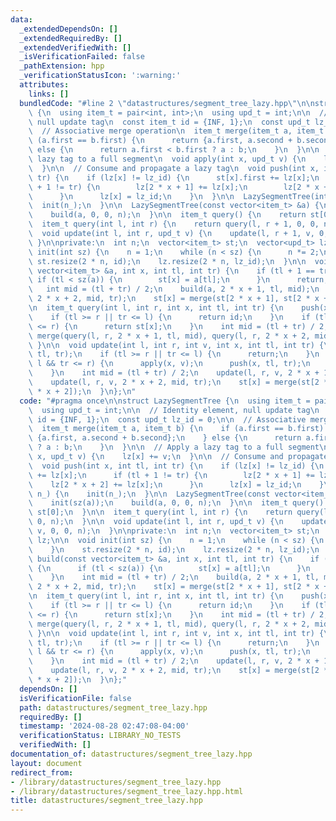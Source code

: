```yaml
---
data:
  _extendedDependsOn: []
  _extendedRequiredBy: []
  _extendedVerifiedWith: []
  _isVerificationFailed: false
  _pathExtension: hpp
  _verificationStatusIcon: ':warning:'
  attributes:
    links: []
  bundledCode: "#line 2 \"datastructures/segment_tree_lazy.hpp\"\n\nstruct LazySegmentTree\
    \ {\n  using item_t = pair<int, int>;\n  using upd_t = int;\n\n  // Identity element,\
    \ null update tag\n  const item_t id = {INF, 1};\n  const upd_t lz_id = 0;\n\n\
    \  // Associative merge operation\n  item_t merge(item_t a, item_t b) {\n    if\
    \ (a.first == b.first) {\n      return {a.first, a.second + b.second};\n    }\
    \ else {\n      return a.first < b.first ? a : b;\n    }\n  }\n\n  // Apply a\
    \ lazy tag to a full segment\n  void apply(int x, upd_t v) {\n    lz[x] += v;\n\
    \  }\n\n  // Consume and propagate a lazy tag\n  void push(int x, int tl, int\
    \ tr) {\n    if (lz[x] != lz_id) {\n      st[x].first += lz[x];\n      if (tl\
    \ + 1 != tr) {\n        lz[2 * x + 1] += lz[x];\n        lz[2 * x + 2] += lz[x];\n\
    \      }\n      lz[x] = lz_id;\n    }\n  }\n\n  LazySegmentTree(int n_) {\n  \
    \  init(n_);\n  }\n\n  LazySegmentTree(const vector<item_t> &a) {\n    init(sz(a));\n\
    \    build(a, 0, 0, n);\n  }\n\n  item_t query() {\n    return st[0];\n  }\n\n\
    \  item_t query(int l, int r) {\n    return query(l, r + 1, 0, 0, n);\n  }\n\n\
    \  void update(int l, int r, upd_t v) {\n    update(l, r + 1, v, 0, 0, n);\n \
    \ }\n\nprivate:\n  int n;\n  vector<item_t> st;\n  vector<upd_t> lz;\n\n  void\
    \ init(int sz) {\n    n = 1;\n    while (n < sz) {\n      n *= 2;\n    }\n   \
    \ st.resize(2 * n, id);\n    lz.resize(2 * n, lz_id);\n  }\n\n  void build(const\
    \ vector<item_t> &a, int x, int tl, int tr) {\n    if (tl + 1 == tr) {\n     \
    \ if (tl < sz(a)) {\n        st[x] = a[tl];\n      }\n      return;\n    }\n \
    \   int mid = (tl + tr) / 2;\n    build(a, 2 * x + 1, tl, mid);\n    build(a,\
    \ 2 * x + 2, mid, tr);\n    st[x] = merge(st[2 * x + 1], st[2 * x + 2]);\n  }\n\
    \n  item_t query(int l, int r, int x, int tl, int tr) {\n    push(x, tl, tr);\n\
    \    if (tl >= r || tr <= l) {\n      return id;\n    }\n    if (tl >= l && tr\
    \ <= r) {\n      return st[x];\n    }\n    int mid = (tl + tr) / 2;\n    return\
    \ merge(query(l, r, 2 * x + 1, tl, mid), query(l, r, 2 * x + 2, mid, tr));\n \
    \ }\n\n  void update(int l, int r, int v, int x, int tl, int tr) {\n    push(x,\
    \ tl, tr);\n    if (tl >= r || tr <= l) {\n      return;\n    }\n    if (tl >=\
    \ l && tr <= r) {\n      apply(x, v);\n      push(x, tl, tr);\n      return;\n\
    \    }\n    int mid = (tl + tr) / 2;\n    update(l, r, v, 2 * x + 1, tl, mid);\n\
    \    update(l, r, v, 2 * x + 2, mid, tr);\n    st[x] = merge(st[2 * x + 1], st[2\
    \ * x + 2]);\n  }\n};\n"
  code: "#pragma once\n\nstruct LazySegmentTree {\n  using item_t = pair<int, int>;\n\
    \  using upd_t = int;\n\n  // Identity element, null update tag\n  const item_t\
    \ id = {INF, 1};\n  const upd_t lz_id = 0;\n\n  // Associative merge operation\n\
    \  item_t merge(item_t a, item_t b) {\n    if (a.first == b.first) {\n      return\
    \ {a.first, a.second + b.second};\n    } else {\n      return a.first < b.first\
    \ ? a : b;\n    }\n  }\n\n  // Apply a lazy tag to a full segment\n  void apply(int\
    \ x, upd_t v) {\n    lz[x] += v;\n  }\n\n  // Consume and propagate a lazy tag\n\
    \  void push(int x, int tl, int tr) {\n    if (lz[x] != lz_id) {\n      st[x].first\
    \ += lz[x];\n      if (tl + 1 != tr) {\n        lz[2 * x + 1] += lz[x];\n    \
    \    lz[2 * x + 2] += lz[x];\n      }\n      lz[x] = lz_id;\n    }\n  }\n\n  LazySegmentTree(int\
    \ n_) {\n    init(n_);\n  }\n\n  LazySegmentTree(const vector<item_t> &a) {\n\
    \    init(sz(a));\n    build(a, 0, 0, n);\n  }\n\n  item_t query() {\n    return\
    \ st[0];\n  }\n\n  item_t query(int l, int r) {\n    return query(l, r + 1, 0,\
    \ 0, n);\n  }\n\n  void update(int l, int r, upd_t v) {\n    update(l, r + 1,\
    \ v, 0, 0, n);\n  }\n\nprivate:\n  int n;\n  vector<item_t> st;\n  vector<upd_t>\
    \ lz;\n\n  void init(int sz) {\n    n = 1;\n    while (n < sz) {\n      n *= 2;\n\
    \    }\n    st.resize(2 * n, id);\n    lz.resize(2 * n, lz_id);\n  }\n\n  void\
    \ build(const vector<item_t> &a, int x, int tl, int tr) {\n    if (tl + 1 == tr)\
    \ {\n      if (tl < sz(a)) {\n        st[x] = a[tl];\n      }\n      return;\n\
    \    }\n    int mid = (tl + tr) / 2;\n    build(a, 2 * x + 1, tl, mid);\n    build(a,\
    \ 2 * x + 2, mid, tr);\n    st[x] = merge(st[2 * x + 1], st[2 * x + 2]);\n  }\n\
    \n  item_t query(int l, int r, int x, int tl, int tr) {\n    push(x, tl, tr);\n\
    \    if (tl >= r || tr <= l) {\n      return id;\n    }\n    if (tl >= l && tr\
    \ <= r) {\n      return st[x];\n    }\n    int mid = (tl + tr) / 2;\n    return\
    \ merge(query(l, r, 2 * x + 1, tl, mid), query(l, r, 2 * x + 2, mid, tr));\n \
    \ }\n\n  void update(int l, int r, int v, int x, int tl, int tr) {\n    push(x,\
    \ tl, tr);\n    if (tl >= r || tr <= l) {\n      return;\n    }\n    if (tl >=\
    \ l && tr <= r) {\n      apply(x, v);\n      push(x, tl, tr);\n      return;\n\
    \    }\n    int mid = (tl + tr) / 2;\n    update(l, r, v, 2 * x + 1, tl, mid);\n\
    \    update(l, r, v, 2 * x + 2, mid, tr);\n    st[x] = merge(st[2 * x + 1], st[2\
    \ * x + 2]);\n  }\n};"
  dependsOn: []
  isVerificationFile: false
  path: datastructures/segment_tree_lazy.hpp
  requiredBy: []
  timestamp: '2024-08-28 02:47:08-04:00'
  verificationStatus: LIBRARY_NO_TESTS
  verifiedWith: []
documentation_of: datastructures/segment_tree_lazy.hpp
layout: document
redirect_from:
- /library/datastructures/segment_tree_lazy.hpp
- /library/datastructures/segment_tree_lazy.hpp.html
title: datastructures/segment_tree_lazy.hpp
---
```

